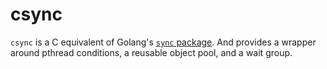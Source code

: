 # csync

`csync` is a C equivalent of Golang's [`sync` package](https://godoc.org/sync). And provides a wrapper around pthread conditions, a reusable object pool, and a wait group.